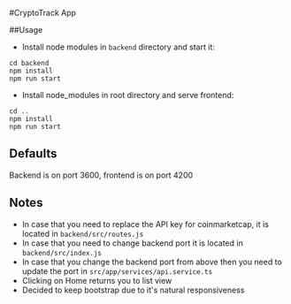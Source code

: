 #CryptoTrack App

##Usage

* Install node modules in `backend` directory and start it:
```text
cd backend
npm install
npm run start
```
* Install node_modules in root directory and serve frontend:
```text
cd ..
npm install
npm run start
```

## Defaults
Backend is on port 3600, frontend is on port 4200

## Notes
* In case that you need to replace the API key for coinmarketcap, it is located in `backend/src/routes.js` 
* In case that you need to change backend port it is located in `backend/src/index.js`
* In case that you change the backend port from above then you need to update the port in `src/app/services/api.service.ts`
* Clicking on Home returns you to list view
* Decided to keep bootstrap due to it's natural responsiveness
